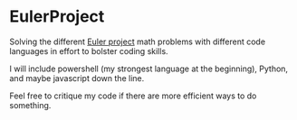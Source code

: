 # EulerProject

Solving the different [Euler project](https://projecteuler.net/) math problems with different code languages in effort to bolster coding skills.

I will include powershell (my strongest language at the beginning), Python, and maybe javascript down the line.

Feel free to critique my code if there are more efficient ways to do something.
